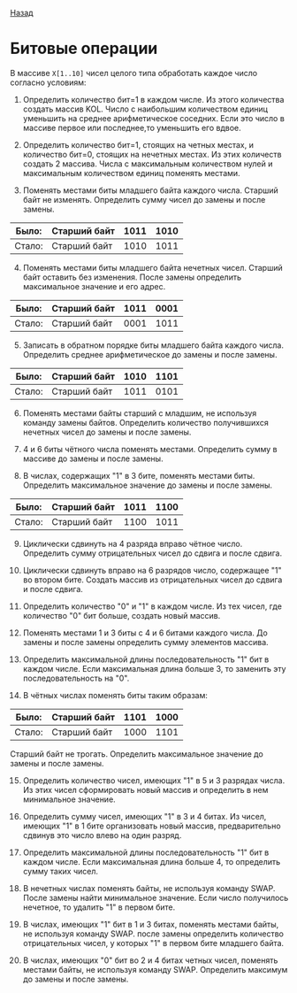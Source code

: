 [Назад](https://github.com/Vladislav-Lyuminarskiy/Java-course/tree/master/lab1)

# Битовые операции

В массиве `Х[1..10]` чисел целого типа обработать каждое число согласно условиям:

1. Определить количество бит=1  в каждом числе. Из этого количества создать массив KOL. Число с наибольшим количеством единиц уменьшить на среднее арифметическое соседних. Если это число в массиве первое или последнее,то уменьшить его вдвое.

2. Определить количество бит=1, стоящих на четных местах, и количество бит=0, стоящих на нечетных местах. Из этих количеств создать 2 массива. Числа с максимальным количеством нулей и максимальным количеством единиц поменять местами.

3. Поменять местами биты младшего байта каждого числа. Старший байт не изменять. Определить сумму чисел до замены и после замены.

Было: | Старший байт | 1011 | 1010
-|-|-|-
Стало: | Старший байт | 1010 | 1011
    
4. Поменять местами биты младшего байта нечетных чисел. Старший байт оставить без изменения. После замены определить максимальное значение и его адрес.

Было: | Старший байт | 1011 | 0001
-|-|-|-
Стало: | Старший байт | 0001 | 1011

5. Записать в обратном порядке биты младшего байта каждого числа. Определить среднее арифметическое до замены и после замены.

Было: | Старший байт | 1010 | 1101
-|-|-|-
Стало: | Старший байт | 1011 | 0101    

6. Поменять местами байты старший с младшим, не используя команду замены байтов. Определить количество получившихся нечетных чисел до замены и после замены.

7. 4 и 6 биты чётного числа поменять местами. Определить сумму в массиве до замены и после замены.

8. В числах, содержащих "1" в 3 бите, поменять местами биты. Определить максимальное значение до замены и после замены.

Было: | Старший байт | 1011 | 1100
-|-|-|-
Стало: | Старший байт | 1100 | 1011  

9. Циклически сдвинуть на 4 разряда вправо чётное число. Определить сумму отрицательных чисел до сдвига и после сдвига.

10. Циклически сдвинуть вправо на 6 разрядов число, содержащее "1" во втором бите. Создать массив из отрицательных чисел до сдвига и после сдвига.

11. Определить количество "0" и "1" в каждом числе. Из тех чисел, где количество "0" бит больше, создать новый массив.

12. Поменять местами 1 и 3 биты с 4 и 6 битами каждого числа. До замены и после замены определить сумму элементов массива.

13. Определить максимальной длины последовательность "1" бит в каждом числе. Если максимальная длина больше 3, то заменить эту последовательность на "0".

14. В чётных числах поменять биты таким образам:

Было: | Старший байт | 1101 | 1000
-|-|-|-
Стало: | Старший байт | 1000 | 1101 

Старший байт не трогать. Определить максимальное значение до замены и после замены.

15. Определить количество чисел, имеющих "1" в 5 и 3 разрядах числа. Из этих чисел сформировать новый массив и определить в нем минимальное значение.

16. Определить сумму чисел, имеющих "1" в 3 и 4 битах. Из чисел, имеющих "1" в 1 бите организовать новый массив, предварительно сдвинув это число влево на один разряд.

17. Определить максимальной длины последовательность "1" бит в каждом числе. Если максимальная длина больше 4, то определить сумму таких чисел.

18. В нечетных числах поменять байты, не используя команду SWAP. После замены найти минимальное значение. Если число получилось нечетное, то удалить "1" в первом бите.

19. В числах, имеющих "1" бит в 1 и 3 битах, поменять местами байты, не используя команду SWAP. после замены определить количество отрицательных чисел, у которых "1" в первом бите младшего байта.

20. В числах, имеющих "0" бит во 2 и 4 битах четных чисел, поменять местами байты, не используя команду SWAP. Определить максимум до замены и после замены.
